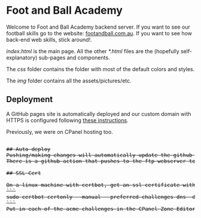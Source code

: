 # Foot and Ball Academy
Welcome to Foot and Ball Academy backend server. If you want to see our football skills go to the website: [footandball.com.au](https://footandball.com.au).
If you want to see how back-end web skills, stick around!.

*index.html* is the main page. All the other *\*.html* files are the (hopefully self-explanatory) sub-pages and components. 

The *css* folder contains the folder with most of the default colors and styles.

The *img* folder contains all the assets/pictures/etc.

## Deployment
A GitHub pages site is automatically deployed and our custom domain with HTTPS is configured following [these instructions](https://docs.github.com/en/pages/configuring-a-custom-domain-for-your-github-pages-site/managing-a-custom-domain-for-your-github-pages-site).

Previously, we were on CPanel hosting too.  

<pre><del>
## Auto deploy
Pushing/making changes will automatically update the github pages site.
There is a github action that pushes to the ftp webserver to automatically update footandball.com.au also.

## SSL Cert

On a linux machine with certbot, get an ssl certificate with:
```
sudo certbot certonly --manual --preferred-challenges dns -d autodiscover.footandball.com.au -d cpanel.footandball.com.au -d cpcalendars.footandball.com.au -d cpcontacts.footandball.com.au -d  footandball.com.au -d mail.footandball.com.au -d webdisk.footandball.com.au -d webmail.footandball.com.au -d www.footandball.com.au
```
Put in each of the acme challenges in the CPanel Zone Editor. Then Add the certificates to WHM. 
</del></pre>

